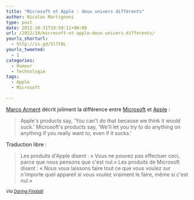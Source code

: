 ```yaml
---
title: "Microsoft et Apple : deux univers différents"
author: Nicolas Martignoni
type: post
date: 2012-10-31T19:59:11+00:00
url: /2012/10/microsoft-et-apple-deux-univers-differents/
yourls_shorturl:
  - http://is.gd/5l7t8L
yourls_tweeted:
  - 1
categories:
  - Humour
  - Technologie
tags:
  - Apple
  - Microsoft

---
```

[Marco Arment][1] décrit joliment la différence entre [Microsoft][2] et [Apple][3] :

> Apple's products say, 'You can't do that because we think it would suck.' Microsoft's products say, 'We'll let you try to do anything on anything if you really want to, even if it sucks.'

Traduction libre :

> Les produits d'Apple disent : « Vous ne pouvez pas effectuer ceci, parce que nous pensons que c'est nul.» Les produits de Microsoft disent : « Nous vous laissons faire tout ce que vous voulez sur n'importe quel appareil si vous voulez vraiment le faire, même si c'est nul.»

_<small>Via <a href="http://daringfireball.net/linked/2012/10/31/marco-surface">Daring Fireball</a></small>_

 [1]: http://www.marco.org/2012/10/26/an-alternate-universe
 [2]: http://microsoft.com/
 [3]: http://apple.com/